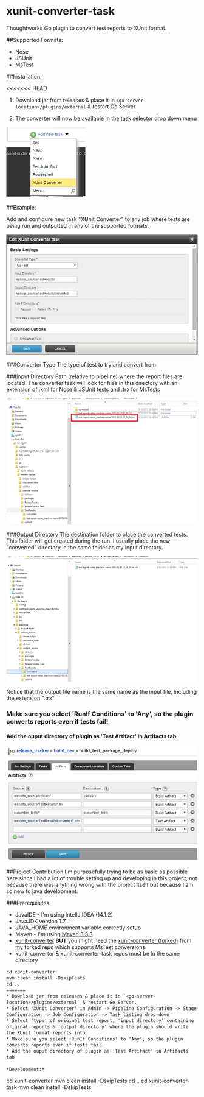 xunit-converter-task
====================

Thoughtworks Go plugin to convert test reports to XUnit format.

##Supported Formats:

* Nose
* JSUnit
* MsTest

##Installation:

<<<<<<< HEAD
1.  Download jar from releases & place it in `<go-server-location>/plugins/external` & restart Go Server

2. The converter will now be available in the task selector drop down menu

  ![Alt text](/screenshots/add_converter_task_view.png?raw=true "Add XUnit Converter Task")

##Example:

Add and configure new task "XUnit Converter" to any job where tests are being run and outputted in any of the supported formats:

![Alt text](/screenshots/converter_task_configuration_view_1.png?raw=true "Configuration View")

###Converter Type
The type of test to try and convert from

###Input Directory
Path (relative to pipeline) where the report files are located. The converter task will look for files in this directory with an extension of .xml for Nose & JSUnit tests and .trx for MsTests

![Alt text](/screenshots/input_directory_file.png?raw=true "Input Directory View")

###Output Directory
The destination folder to place the converted tests. This folder will get created during the run. I usually place the new "converted" directory in the same folder as my input directory.

![Alt text](/screenshots/output_directory_file.png?raw=true "Output Directory View")

Notice that the output file name is the same name as the input file, including the extension ".trx"

### Make sure you select 'RunIf Conditions' to 'Any', so the plugin converts reports even if tests fail!


#### Add the ouput directory of plugin as 'Test Artifact' in Artifacts tab

![Alt text](/screenshots/test_artifact_view.png?raw=true "Output Directory View")


##Project Contribution
I'm purposefully trying to be as basic as possible here since I had a lot of trouble setting up and developing in this project, not because there was anything wrong with the project itself but because I am so new to java development.

###Prerequisites
* JavaIDE - I'm using IntellJ IDEA (14.1.2)
* JavaJDK version 1.7 +
* JAVA_HOME environment variable correctly setup
* Maven - I'm using [Maven 3.3.3](http://maven.apache.org/download.cgi)
* [xunit-converter](https://github.com/srinivasupadhya) <b>BUT</b> you might need the [xunit-converter (forked)](https://github.com/nhudacin/xunit-converter) from my forked repo which supports MsTest conversions
* xunit-converter & xunit-converter-task repos must be in the same directory

```
cd xunit-converter
mvn clean install -DskipTests
cd ..
=======
* Download jar from releases & place it in `<go-server-location>/plugins/external` & restart Go Server.
* Select 'XUnit Converter' in Admin -> Pipeline Configuration -> Stage Configuration -> Job Configuration -> Task listing drop-down
* Select 'type' of original test report, 'input directory' containing original reports & 'output directory' where the plugin should write the XUnit format reports into
* Make sure you select 'RunIf Conditions' to 'Any', so the plugin converts reports even if tests fail.
* Add the ouput directory of plugin as 'Test Artifact' in Artifacts tab

*Development:*

```
cd xunit-converter
mvn clean install -DskipTests
cd ..
cd xunit-converter-task
mvn clean install -DskipTests
```
